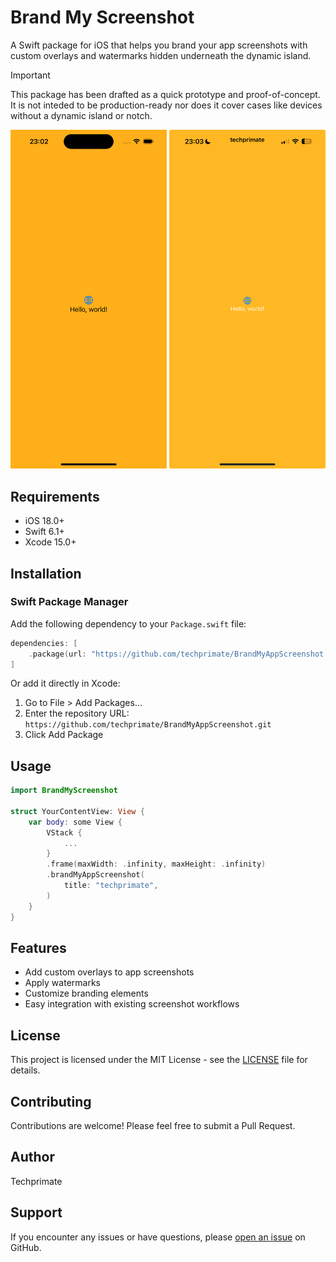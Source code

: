# Brand My Screenshot

A Swift package for iOS that helps you brand your app screenshots with custom overlays and watermarks hidden underneath the dynamic island.

> [!IMPORTANT]
> This package has been drafted as a quick prototype and proof-of-concept. It is not inteded to be production-ready nor does it cover cases like devices without a dynamic island or notch.

<div align="center">
  <img src="https://github.com/techprimate/BrandMyAppScreenshot/blob/main/Resources/simulator.png?raw=true" width="250px">
  <img src="https://github.com/techprimate/BrandMyAppScreenshot/blob/main/Resources/screenshot.png?raw=true" width="250px">
</div>

## Requirements

- iOS 18.0+
- Swift 6.1+
- Xcode 15.0+

## Installation

### Swift Package Manager

Add the following dependency to your `Package.swift` file:

```swift
dependencies: [
    .package(url: "https://github.com/techprimate/BrandMyAppScreenshot.git", from: "1.0.0")
]
```

Or add it directly in Xcode:

1. Go to File > Add Packages...
2. Enter the repository URL: `https://github.com/techprimate/BrandMyAppScreenshot.git`
3. Click Add Package

## Usage

```swift
import BrandMyScreenshot

struct YourContentView: View {
    var body: some View {
        VStack {
            ...
        }
        .frame(maxWidth: .infinity, maxHeight: .infinity)
        .brandMyAppScreenshot(
            title: "techprimate",
        )
    }
}
```

## Features

- Add custom overlays to app screenshots
- Apply watermarks
- Customize branding elements
- Easy integration with existing screenshot workflows

## License

This project is licensed under the MIT License - see the [LICENSE](LICENSE) file for details.

## Contributing

Contributions are welcome! Please feel free to submit a Pull Request.

## Author

Techprimate

## Support

If you encounter any issues or have questions, please [open an issue](https://github.com/techprimate/brand-my-screenshot/issues) on GitHub.
